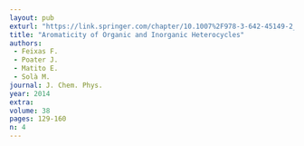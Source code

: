 ```yaml
---
layout: pub
exturl: "https://link.springer.com/chapter/10.1007%2F978-3-642-45149-2_5"
title: "Aromaticity of Organic and Inorganic Heterocycles"
authors:
 - Feixas F.
 - Poater J.
 - Matito E.
 - Solà M.
journal: J. Chem. Phys.
year: 2014
extra: 
volume: 38
pages: 129-160
n: 4
---
```

